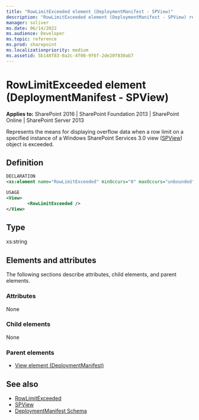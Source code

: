 ```yaml
---
title: "RowLimitExceeded element (DeploymentManifest - SPView)"
description: "RowLimitExceeded element (DeploymentManifest - SPView) represents the means for displaying overflow data when a row limit is exceeded."
manager: soliver
ms.date: 06/14/2022
ms.audience: Developer
ms.topic: reference
ms.prod: sharepoint
ms.localizationpriority: medium
ms.assetid: 5b148f83-0a2c-4f00-9f6f-2de20f830ab7
---
```


# RowLimitExceeded element (DeploymentManifest - SPView)

**Applies to:** SharePoint 2016 | SharePoint Foundation 2013 | SharePoint Online | SharePoint Server 2013 
  
Represents the means for displaying overflow data when a row limit on a specified instance of a Windows SharePoint Services 3.0 view ([SPView](https://msdn.microsoft.com/library/Microsoft.SharePoint.SPView.aspx)) object is exceeded. 

## Definition

```XML
DECLARATION
<xs:element name="RowLimitExceeded" minOccurs="0" maxOccurs="unbounded" />

USAGE
<View>
        <RowLimitExceeded />
</View>

```

## Type

xs:string
  
## Elements and attributes

The following sections describe attributes, child elements, and parent elements.

### Attributes

None
   
### Child elements

None
   
### Parent elements

- [View element (DeploymentManifest)](view-element-deploymentmanifest.md)
   
## See also

- [RowLimitExceeded](https://msdn.microsoft.com/library/Microsoft.SharePoint.SPView.RowLimitExceeded.aspx)
- [SPView](https://msdn.microsoft.com/library/Microsoft.SharePoint.SPView.aspx)
- [DeploymentManifest Schema](deploymentmanifest-schema.md)

